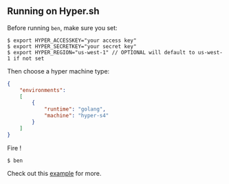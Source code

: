 ## Running on Hyper.sh

Before running `ben`, make sure you set:

```
$ export HYPER_ACCESSKEY="your access key"
$ export HYPER_SECRETKEY="your secret key"
$ export HYPER_REGION="us-west-1" // OPTIONAL will default to us-west-1 if not set
```

Then choose a hyper machine type:

```json
{
    "environments": 
    [
        {
            "runtime": "golang",
            "machine": "hyper-s4"
        }
    ]
}
```


Fire !

```
$ ben
```

Check out this [example](https://github.com/drish/ben/tree/master/_examples/go/hyper) for more.
